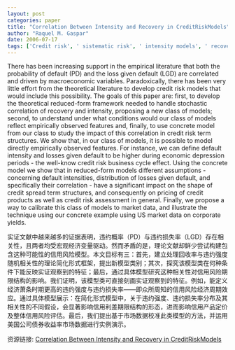 ```yaml
---
layout: post
categories: paper
title: "Correlation Between Intensity and Recovery in CreditRiskModels"
author: "Raquel M. Gaspar"
date: 2006-07-17
tags: ['Credit risk', ' sistematic risk', ' intensity models', ' recovery', ' credit spreads']
---
```


There has been increasing support in the empirical literature that both the probability of default (PD) and the loss given default (LGD) are correlated and driven by macroeconomic variables. Paradoxically, there has been very little effort from the theoretical literature to develop credit risk models that would include this possibility. The goals of this paper are: first, to develop the theoretical reduced-form framework needed to handle stochastic correlation of recovery and intensity, proposing a new class of models; second, to understand under what conditions would our class of models reflect empirically observed features and, finally, to use concrete model from our class to study the impact of this correlation in credit risk term structures.  We show that, in our class of models, it is possible to model directly empirically observed features. For instance, we can define default intensity and losses given default to be higher during economic depression periods - the well-know credit risk business cycle effect. Using the concrete model we show that in reduced-form models different assumptions - concerning default intensities, distribution of losses given default, and specifically their correlation - have a significant impact on the shape of credit spread term structures, and consequently on pricing of credit products as well as credit risk assessment in general. Finally, we propose a way to calibrate this class of models to market data, and illustrate the technique using our concrete example using US market data on corporate yields.

实证文献中越来越多的证据表明，违约概率（PD）与违约损失率（LGD）存在相关性，且两者均受宏观经济变量驱动。然而矛盾的是，理论文献却鲜少尝试构建包含这种可能性的信用风险模型。本文目标有三：首先，建立处理回收率与违约强度随机相关性的理论简化形式框架，提出新模型类别；其次，探究该模型类在何种条件下能反映实证观察到的特征；最后，通过具体模型研究这种相关性对信用风险期限结构的影响。我们证明，该模型类可直接刻画实证观察到的特征。例如，能定义经济萧条时期更高的违约强度与违约损失率——即众所周知的信用风险经济周期效应。通过具体模型展示：在简化形式模型中，关于违约强度、违约损失率分布及其相关性的不同假设，会显著影响信用利差期限结构的形态，进而影响信用产品定价及整体信用风险评估。最后，我们提出基于市场数据校准此类模型的方法，并运用美国公司债券收益率市场数据进行实例演示。

资源链接: [Correlation Between Intensity and Recovery in CreditRiskModels](https://papers.ssrn.com/sol3/papers.cfm?abstract_id=916090)
